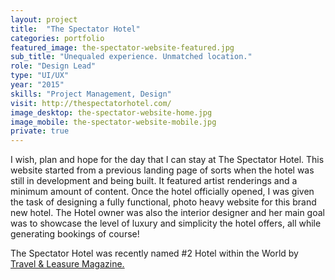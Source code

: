 ```yaml
---
layout: project
title:  "The Spectator Hotel"
categories: portfolio
featured_image: the-spectator-website-featured.jpg
sub_title: "Unequaled experience. Unmatched location."
role: "Design Lead"
type: "UI/UX"
year: "2015"
skills: "Project Management, Design"
visit: http://thespectatorhotel.com/
image_desktop: the-spectator-website-home.jpg
image_mobile: the-spectator-website-mobile.jpg
private: true
---
```

I wish, plan and hope for the day that I can stay at The Spectator Hotel. This
website started from a previous landing page of sorts when the hotel was still
in development and being built. It featured artist renderings and a minimum amount
of content. Once the hotel officially opened, I was given the task of designing a
fully functional, photo heavy website for this brand new hotel. The Hotel owner
was also the interior designer and her main goal was to showcase the level of
luxury and simplicity the hotel offers, all while generating bookings of course!

The Spectator Hotel was recently named #2 Hotel within the World by [Travel & Leasure Magazine.](http://www.travelandleisure.com/worlds-best/hotels-top-100-overall#the-spectator-charleston-south-carolina)
